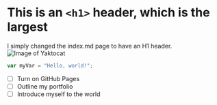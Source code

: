 # This is an `<h1>` header, which is the largest

I simply changed the index.md page to have an H1 header.
![Image of Yaktocat](https://octodex.github.com/images/yaktocat.png)
``` javascript
var myVar = "Hello, world!";
```
- [ ] Turn on GitHub Pages
- [ ] Outline my portfolio
- [ ] Introduce myself to the world
